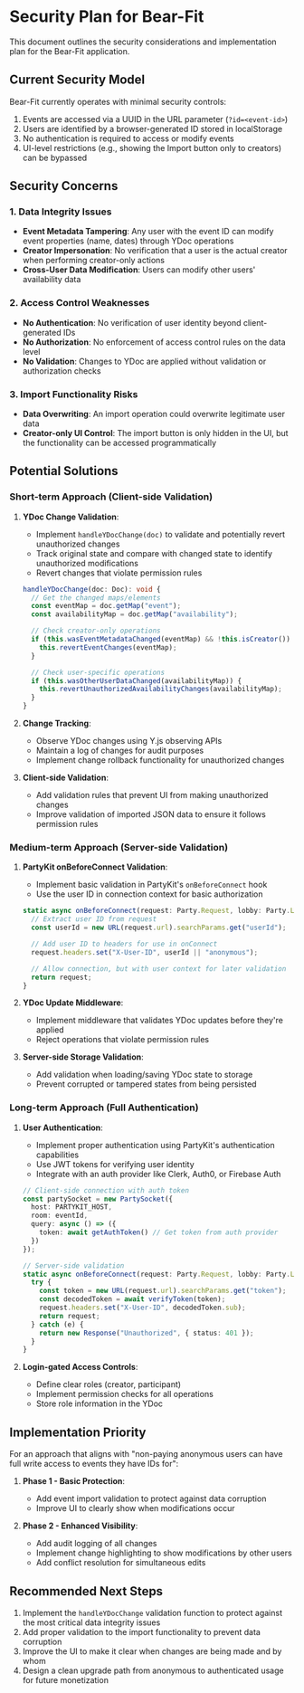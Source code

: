# Security Plan for Bear-Fit

This document outlines the security considerations and implementation plan for
the Bear-Fit application.

## Current Security Model

Bear-Fit currently operates with minimal security controls:

1. Events are accessed via a UUID in the URL parameter (`?id=<event-id>`)
2. Users are identified by a browser-generated ID stored in localStorage
3. No authentication is required to access or modify events
4. UI-level restrictions (e.g., showing the Import button only to creators) can
   be bypassed

## Security Concerns

### 1. Data Integrity Issues

- **Event Metadata Tampering**: Any user with the event ID can modify event
  properties (name, dates) through YDoc operations
- **Creator Impersonation**: No verification that a user is the actual creator
  when performing creator-only actions
- **Cross-User Data Modification**: Users can modify other users' availability
  data

### 2. Access Control Weaknesses

- **No Authentication**: No verification of user identity beyond
  client-generated IDs
- **No Authorization**: No enforcement of access control rules on the data level
- **No Validation**: Changes to YDoc are applied without validation or
  authorization checks

### 3. Import Functionality Risks

- **Data Overwriting**: An import operation could overwrite legitimate user data
- **Creator-only UI Control**: The import button is only hidden in the UI, but
  the functionality can be accessed programmatically

## Potential Solutions

### Short-term Approach (Client-side Validation)

1. **YDoc Change Validation**:

   - Implement `handleYDocChange(doc)` to validate and potentially revert
     unauthorized changes
   - Track original state and compare with changed state to identify
     unauthorized modifications
   - Revert changes that violate permission rules

   ```typescript
   handleYDocChange(doc: Doc): void {
     // Get the changed maps/elements
     const eventMap = doc.getMap("event");
     const availabilityMap = doc.getMap("availability");

     // Check creator-only operations
     if (this.wasEventMetadataChanged(eventMap) && !this.isCreator()) {
       this.revertEventChanges(eventMap);
     }

     // Check user-specific operations
     if (this.wasOtherUserDataChanged(availabilityMap)) {
       this.revertUnauthorizedAvailabilityChanges(availabilityMap);
     }
   }
   ```

2. **Change Tracking**:

   - Observe YDoc changes using Y.js observing APIs
   - Maintain a log of changes for audit purposes
   - Implement change rollback functionality for unauthorized changes

3. **Client-side Validation**:
   - Add validation rules that prevent UI from making unauthorized changes
   - Improve validation of imported JSON data to ensure it follows permission
     rules

### Medium-term Approach (Server-side Validation)

1. **PartyKit onBeforeConnect Validation**:

   - Implement basic validation in PartyKit's `onBeforeConnect` hook
   - Use the user ID in connection context for basic authorization

   ```typescript
   static async onBeforeConnect(request: Party.Request, lobby: Party.Lobby) {
     // Extract user ID from request
     const userId = new URL(request.url).searchParams.get("userId");

     // Add user ID to headers for use in onConnect
     request.headers.set("X-User-ID", userId || "anonymous");

     // Allow connection, but with user context for later validation
     return request;
   }
   ```

2. **YDoc Update Middleware**:

   - Implement middleware that validates YDoc updates before they're applied
   - Reject operations that violate permission rules

3. **Server-side Storage Validation**:
   - Add validation when loading/saving YDoc state to storage
   - Prevent corrupted or tampered states from being persisted

### Long-term Approach (Full Authentication)

1. **User Authentication**:

   - Implement proper authentication using PartyKit's authentication
     capabilities
   - Use JWT tokens for verifying user identity
   - Integrate with an auth provider like Clerk, Auth0, or Firebase Auth

   ```typescript
   // Client-side connection with auth token
   const partySocket = new PartySocket({
     host: PARTYKIT_HOST,
     room: eventId,
     query: async () => ({
       token: await getAuthToken() // Get token from auth provider
     })
   });

   // Server-side validation
   static async onBeforeConnect(request: Party.Request, lobby: Party.Lobby) {
     try {
       const token = new URL(request.url).searchParams.get("token");
       const decodedToken = await verifyToken(token);
       request.headers.set("X-User-ID", decodedToken.sub);
       return request;
     } catch (e) {
       return new Response("Unauthorized", { status: 401 });
     }
   }
   ```

2. **Login-gated Access Controls**:

   - Define clear roles (creator, participant)
   - Implement permission checks for all operations
   - Store role information in the YDoc

## Implementation Priority

For an approach that aligns with "non-paying anonymous users can have full write
access to events they have IDs for":

1. **Phase 1 - Basic Protection**:

   - Add event import validation to protect against data corruption
   - Improve UI to clearly show when modifications occur

2. **Phase 2 - Enhanced Visibility**:

   - Add audit logging of all changes
   - Implement change highlighting to show modifications by other users
   - Add conflict resolution for simultaneous edits

## Recommended Next Steps

1. Implement the `handleYDocChange` validation function to protect against the most critical data integrity issues
1. Add proper validation to the import functionality to prevent data corruption
2. Improve the UI to make it clear when changes are being made and by whom
3. Design a clean upgrade path from anonymous to authenticated usage for future
   monetization
